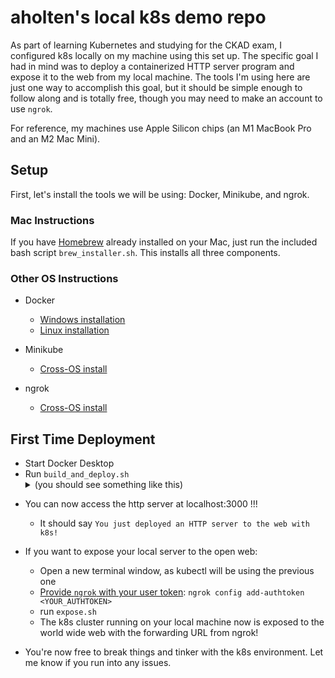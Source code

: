 # aholten's local k8s demo repo

As part of learning Kubernetes and studying for the CKAD exam, I configured k8s locally on my machine using this set up. The specific goal I had in mind was to deploy a containerized HTTP server program and expose it to the web from my local machine. The tools I'm using here are just one way to accomplish this goal, but it should be simple enough to follow along and is totally free, though you may need to make an account to use `ngrok`. 

For reference, my machines use Apple Silicon chips (an M1 MacBook Pro and an M2 Mac Mini). 

## Setup

First, let's install the tools we will be using: Docker, Minikube, and ngrok.

### Mac Instructions
If you have [Homebrew](https://brew.sh/) already installed on your Mac, just run the included bash script `brew_installer.sh`. This installs all three components.

### Other OS Instructions
- Docker
   - [Windows installation](https://docs.docker.com/desktop/install/windows-install/)
   - [Linux installation](https://docs.docker.com/desktop/install/linux-install/)

 - Minikube
    -  [Cross-OS install](https://minikube.sigs.k8s.io/docs/start/)

 - ngrok
     - [Cross-OS install](https://ngrok.com/download)

## First Time Deployment
 - Start Docker Desktop
 - Run `build_and_deploy.sh` <details> <summary>(you should see something like this)</summary> 
    ```
    😄  minikube v1.31.2 on Darwin 13.5.1 (arm64)
    ✨  Automatically selected the docker driver
    📌  Using Docker Desktop driver with root privileges
    👍  Starting control plane node minikube in cluster minikube
    🚜  Pulling base image ...
    💾  Downloading Kubernetes v1.27.4 preload ...
        > preloaded-images-k8s-v18-v1...:  327.74 MiB / 327.74 MiB  100.00% 2.11 Mi
        > gcr.io/k8s-minikube/kicbase...:  404.50 MiB / 404.50 MiB  100.00% 2.44 Mi
    🔥  Creating docker container (CPUs=2, Memory=4000MB) ...
    🐳  Preparing Kubernetes v1.27.4 on Docker 24.0.4 ...
        ▪ Generating certificates and keys ...
        ▪ Booting up control plane ...
        ▪ Configuring RBAC rules ...
    🔗  Configuring bridge CNI (Container Networking Interface) ...
        ▪ Using image gcr.io/k8s-minikube/storage-provisioner:v5
    🔎  Verifying Kubernetes components...
    🌟  Enabled addons: storage-provisioner
    🏄  Done! kubectl is now configured to use "minikube" cluster and "default" namespace by default
    [+] Building 18.9s (8/8) FINISHED                                                                                                 docker:default
    => [internal] load build definition from Dockerfile        0.0s
    => => transferring dockerfile: 133B                         0.0s
    => [internal] load .dockerignore                            0.0s
    => => transferring context: 2B                              0.0s
    => [internal] load metadata for docker.io/oven/bun:1.0.3     1.2s
    => [1/3] FROM docker.io/oven/bun:1.0.....

    What's Next?
    View a summary of image vulnerabilities and recommendations → docker scout quickview
    deployment.apps/bun-http-server created
    service/bun-http-server created
    pod/bun-http-server-6cf795c4d-g2wln condition met
    pod/bun-http-server-6cf795c4d-s54k6 condition met
    Forwarding from 127.0.0.1:3000 -> 3000
    Forwarding from [::1]:3000 -> 3000
    ``` 
</details>

 - You can now access the http server at localhost:3000 !!!
   - It should say `You just deployed an HTTP server to the web with k8s!`

 - If you want to expose your local server to the open web:
   - Open a new terminal window, as kubectl will be using the previous one
   - [Provide `ngrok` with your user token](https://ngrok.com/docs/secure-tunnels/ngrok-agent/tunnel-authtokens/): `ngrok config add-authtoken <YOUR_AUTHTOKEN>`
   - run `expose.sh`
   - The k8s cluster running on your local machine now is exposed to the world wide web with the forwarding URL from ngrok!
 - You're now free to break things and tinker with the k8s environment. Let me know if you run into any issues.